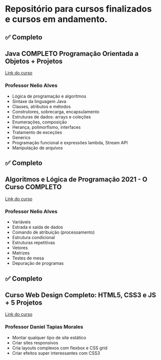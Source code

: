 # Repositório para cursos finalizados e cursos em andamento.



## :white_check_mark: Completo
## Java COMPLETO Programação Orientada a Objetos + Projetos
[Link do curso](https://www.udemy.com/course/java-curso-completo/)
### Professor Nelio Alves

- Lógica de programação e algoritmos
- Sintaxe da linguagem Java
- Classes, atributos e métodos
- Construtores, sobrecarga, encapsulamento
- Estruturas de dados: arrays e coleções
- Enumerações, composição
- Herança, polimorfismo, interfaces
- Tratamento de exceções
- Generics
- Programação funcional e expressões lambda, Stream API
- Manipulação de arquivos



## :white_check_mark: Completo
## Algoritmos e Lógica de Programação 2021 - O Curso COMPLETO
[Link do curso](https://www.udemy.com/course/curso-algoritmos-logica-de-programacao/)
### Professor Nelio Alves

- Variáveis
- Estrada e saída de dados
- Comando de atribuição (processamento)
- Estrutura condicional
- Estruturas repetitivas
- Vetores
- Matrizes
- Testes de mesa
- Depuração de programas



## :white_check_mark: Completo
## Curso Web Design Completo: HTML5, CSS3 e JS + 5 Projetos
[Link do curso](https://www.udemy.com/course/curso-web-design-fundamentos-aprenda-html-css-e-javascript/)
### Professor Daniel Tapias Morales

- Montar qualquer tipo de site estático
- Criar sites responsivos
- Cria layouts complexos com flexbox e CSS grid
- Criar efeitos super interessantes com CSS3


